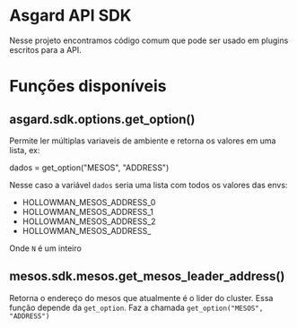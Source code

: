 
# Asgard API SDK

Nesse projeto encontramos código comum que pode ser usado em plugins escritos para a API.



# Funções disponíveis

## asgard.sdk.options.get_option()

Permite ler múltiplas variaveis de ambiente e retorna os valores em uma lista, ex:

dados = get_option("MESOS", "ADDRESS")

Nesse caso a variável `dados` seria uma lista com todos os valores das envs:

 * HOLLOWMAN_MESOS_ADDRESS_0
 * HOLLOWMAN_MESOS_ADDRESS_1
 * HOLLOWMAN_MESOS_ADDRESS_2
 * HOLLOWMAN_MESOS_ADDRESS_<N>

 Onde `N` é um inteiro

## mesos.sdk.mesos.get_mesos_leader_address()

Retorna o endereço do mesos que atualmente é o lider do cluster. Essa função depende
da `get_option`. Faz a chamada `get_option("MESOS", "ADDRESS")`

